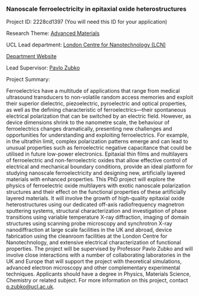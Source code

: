 ### Nanoscale ferroelectricity in epitaxial oxide heterostructures

Project ID: 2228cd1397
(You will need this ID for your application)

Research Theme: [Advanced Materials](../themes/advanced-materials.md)

UCL Lead department: [London Centre for Nanotechnology (LCN)](../departments/london-centre-for-nanotechnology.md)

[Department Website](https://www.london-nano.com)

Lead Supervisor: [Pavlo Zubko](https://profiles.ucl.ac.uk/40557)

Project Summary:

Ferroelectrics have a multitude of applications that range from medical ultrasound transducers to non-volatile random access memories and exploit their superior dielectric, piezoelectric, pyroelectric and optical properties, as well as the defining characteristic of ferroelectrics—their spontaneous electrical polarization that can be switched by an electric field. However, as device dimensions shrink to the nanometre scale, the behaviour of ferroelectrics changes dramatically, presenting new challenges and opportunities for understanding and exploiting ferroelectrics. For example, in the ultrathin limit, complex polarization patterns emerge and can lead to unusual properties such as ferroelectric negative capacitance that could be utilised in future low-power electronics.
Epitaxial thin films and multilayers of ferroelectric and non-ferroelectric oxides that allow effective control of electrical and mechanical boundary conditions, provide an ideal platform for studying nanoscale ferroelectricity and designing new, artificially layered materials with enhanced properties. This PhD project will explore the physics of ferroelectric oxide multilayers with exotic nanoscale polarization structures and their effect on the functional properties of these artificially layered materials. It will involve the growth of high-quality epitaxial oxide heterostructures using our dedicated off-axis radiofrequency magnetron sputtering systems, structural characterization and investigation of phase transitions using variable temperature X-ray diffraction, imaging of domain structures using scanning probe microscopy and synchrotron X-ray nanodiffraction at large scale facilities in the UK and abroad, device fabrication using the cleanroom facilities at the London Centre for Nanotechnology, and extensive electrical characterization of functional properties.
The project will be supervised by Professor Pavlo Zubko and will involve close interactions with a number of collaborating laboratories in the UK and Europe that will support the project with theoretical simulations, advanced electron microscopy and other complementary experimental techniques.
Applicants should have a degree in Physics, Materials Science, Chemistry or related subject. For more information on this project, contact p.zubko@ucl.ac.uk.

